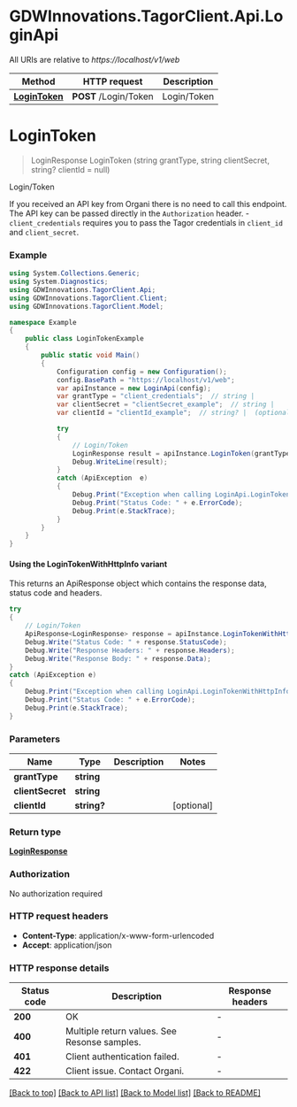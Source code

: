 # GDWInnovations.TagorClient.Api.LoginApi

All URIs are relative to *https://localhost/v1/web*

| Method | HTTP request | Description |
|--------|--------------|-------------|
| [**LoginToken**](LoginApi.md#logintoken) | **POST** /Login/Token | Login/Token |

<a id="logintoken"></a>
# **LoginToken**
> LoginResponse LoginToken (string grantType, string clientSecret, string? clientId = null)

Login/Token

If you received an API key from Organi there is no need to call this endpoint. The API key can be passed directly in the `Authorization` header. - `client_credentials` requires you to pass the Tagor credentials in `client_id` and `client_secret`.  

### Example
```csharp
using System.Collections.Generic;
using System.Diagnostics;
using GDWInnovations.TagorClient.Api;
using GDWInnovations.TagorClient.Client;
using GDWInnovations.TagorClient.Model;

namespace Example
{
    public class LoginTokenExample
    {
        public static void Main()
        {
            Configuration config = new Configuration();
            config.BasePath = "https://localhost/v1/web";
            var apiInstance = new LoginApi(config);
            var grantType = "client_credentials";  // string | 
            var clientSecret = "clientSecret_example";  // string | 
            var clientId = "clientId_example";  // string? |  (optional) 

            try
            {
                // Login/Token
                LoginResponse result = apiInstance.LoginToken(grantType, clientSecret, clientId);
                Debug.WriteLine(result);
            }
            catch (ApiException  e)
            {
                Debug.Print("Exception when calling LoginApi.LoginToken: " + e.Message);
                Debug.Print("Status Code: " + e.ErrorCode);
                Debug.Print(e.StackTrace);
            }
        }
    }
}
```

#### Using the LoginTokenWithHttpInfo variant
This returns an ApiResponse object which contains the response data, status code and headers.

```csharp
try
{
    // Login/Token
    ApiResponse<LoginResponse> response = apiInstance.LoginTokenWithHttpInfo(grantType, clientSecret, clientId);
    Debug.Write("Status Code: " + response.StatusCode);
    Debug.Write("Response Headers: " + response.Headers);
    Debug.Write("Response Body: " + response.Data);
}
catch (ApiException e)
{
    Debug.Print("Exception when calling LoginApi.LoginTokenWithHttpInfo: " + e.Message);
    Debug.Print("Status Code: " + e.ErrorCode);
    Debug.Print(e.StackTrace);
}
```

### Parameters

| Name | Type | Description | Notes |
|------|------|-------------|-------|
| **grantType** | **string** |  |  |
| **clientSecret** | **string** |  |  |
| **clientId** | **string?** |  | [optional]  |

### Return type

[**LoginResponse**](LoginResponse.md)

### Authorization

No authorization required

### HTTP request headers

 - **Content-Type**: application/x-www-form-urlencoded
 - **Accept**: application/json


### HTTP response details
| Status code | Description | Response headers |
|-------------|-------------|------------------|
| **200** | OK |  -  |
| **400** | Multiple return values. See Resonse samples. |  -  |
| **401** | Client authentication failed. |  -  |
| **422** | Client issue. Contact Organi. |  -  |

[[Back to top]](#) [[Back to API list]](../README.md#documentation-for-api-endpoints) [[Back to Model list]](../README.md#documentation-for-models) [[Back to README]](../README.md)


